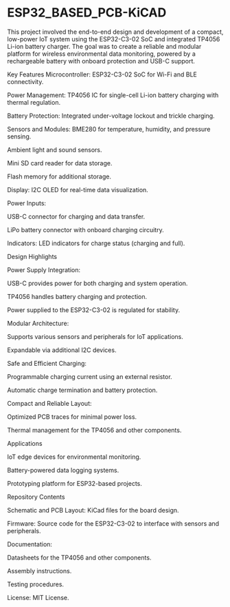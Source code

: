 # ESP32_BASED_PCB-KiCAD
This project involved the end-to-end design and development of a compact, low-power IoT system using the ESP32-C3-02 SoC and integrated TP4056 Li-ion battery charger. The goal was to create a reliable and modular platform for wireless environmental data monitoring, powered by a rechargeable battery with onboard protection and USB-C support.

Key Features
Microcontroller: ESP32-C3-02 SoC for Wi-Fi and BLE connectivity.

Power Management: TP4056 IC for single-cell Li-ion battery charging with thermal regulation.

Battery Protection: Integrated under-voltage lockout and trickle charging.

Sensors and Modules:
BME280 for temperature, humidity, and pressure sensing.

Ambient light and sound sensors.

Mini SD card reader for data storage.

Flash memory for additional storage.

Display: I2C OLED for real-time data visualization.

Power Inputs:


USB-C connector for charging and data transfer.

LiPo battery connector with onboard charging circuitry.

Indicators: LED indicators for charge status (charging and full).

Design Highlights


Power Supply Integration:

USB-C provides power for both charging and system operation.

TP4056 handles battery charging and protection.

Power supplied to the ESP32-C3-02 is regulated for stability.


Modular Architecture:

Supports various sensors and peripherals for IoT applications.

Expandable via additional I2C devices.

Safe and Efficient Charging:


Programmable charging current using an external resistor.

Automatic charge termination and battery protection.


Compact and Reliable Layout:


Optimized PCB traces for minimal power loss.

Thermal management for the TP4056 and other components.


Applications

IoT edge devices for environmental monitoring.

Battery-powered data logging systems.

Prototyping platform for ESP32-based projects.

Repository Contents

Schematic and PCB Layout: KiCad files for the board design.

Firmware: Source code for the ESP32-C3-02 to interface with sensors and peripherals.

Documentation:

Datasheets for the TP4056 and other components.

Assembly instructions.

Testing procedures.

License: MIT License.



